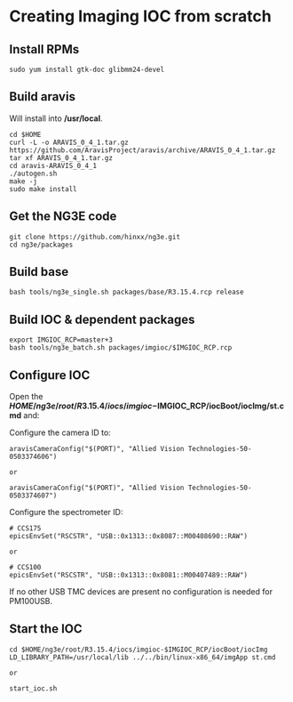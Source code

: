 
# Creating Imaging IOC from scratch

## Install RPMs

	sudo yum install gtk-doc glibmm24-devel


## Build aravis

Will install into __/usr/local__.

	cd $HOME
	curl -L -o ARAVIS_0_4_1.tar.gz https://github.com/AravisProject/aravis/archive/ARAVIS_0_4_1.tar.gz
	tar xf ARAVIS_0_4_1.tar.gz
	cd aravis-ARAVIS_0_4_1
	./autogen.sh
	make -j
	sudo make install

## Get the NG3E code

	git clone https://github.com/hinxx/ng3e.git
	cd ng3e/packages

## Build base

	bash tools/ng3e_single.sh packages/base/R3.15.4.rcp release

## Build IOC & dependent packages

	export IMGIOC_RCP=master+3
	bash tools/ng3e_batch.sh packages/imgioc/$IMGIOC_RCP.rcp

## Configure IOC

Open the __$HOME/ng3e/root/R3.15.4/iocs/imgioc-$IMGIOC_RCP/iocBoot/iocImg/st.cmd__ and:

Configure the camera ID to:

	aravisCameraConfig("$(PORT)", "Allied Vision Technologies-50-0503374606")

	or

	aravisCameraConfig("$(PORT)", "Allied Vision Technologies-50-0503374607")

Configure the spectrometer ID:

	# CCS175
	epicsEnvSet("RSCSTR", "USB::0x1313::0x8087::M00408690::RAW")

	or

	# CCS100
	epicsEnvSet("RSCSTR", "USB::0x1313::0x8081::M00407489::RAW")


If no other USB TMC devices are present no configuration is needed for PM100USB.

## Start the IOC

	cd $HOME/ng3e/root/R3.15.4/iocs/imgioc-$IMGIOC_RCP/iocBoot/iocImg
	LD_LIBRARY_PATH=/usr/local/lib ../../bin/linux-x86_64/imgApp st.cmd

	or

	start_ioc.sh
